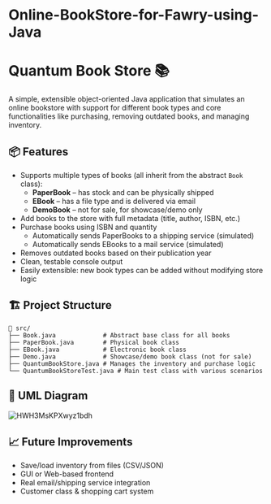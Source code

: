 # Online-BookStore-for-Fawry-using-Java
# Quantum Book Store 📚

A simple, extensible object-oriented Java application that simulates an online bookstore with support for different book types and core functionalities like purchasing, removing outdated books, and managing inventory.

## 📦 Features

- Supports multiple types of books (all inherit from the abstract `Book` class):
  - **PaperBook** – has stock and can be physically shipped
  - **EBook** – has a file type and is delivered via email
  - **DemoBook** – not for sale, for showcase/demo only
- Add books to the store with full metadata (title, author, ISBN, etc.)
- Purchase books using ISBN and quantity
  - Automatically sends PaperBooks to a shipping service (simulated)
  - Automatically sends EBooks to a mail service (simulated)
- Removes outdated books based on their publication year
- Clean, testable console output
- Easily extensible: new book types can be added without modifying store logic

## 🏗️ Project Structure

```
📁 src/
├── Book.java             # Abstract base class for all books
├── PaperBook.java        # Physical book class
├── EBook.java            # Electronic book class
├── Demo.java             # Showcase/demo book class (not for sale)
├── QuantumBookStore.java # Manages the inventory and purchase logic
└── QuantumBookStoreTest.java # Main test class with various scenarios
```



## 📐 UML Diagram

![HWH3MsKPXwyz1bdh](https://github.com/user-attachments/assets/81a318dd-e686-44b9-9893-3ce1239c0d2e)





## 📈 Future Improvements

- Save/load inventory from files (CSV/JSON)
- GUI or Web-based frontend
- Real email/shipping service integration
- Customer class & shopping cart system


